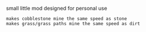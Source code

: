 small little mod designed for personal use

	makes cobblestone mine the same speed as stone
	makes grass/grass paths mine the same speed as dirt